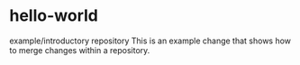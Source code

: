 # hello-world
example/introductory repository
This is an example change that shows how to merge changes within a repository. 
